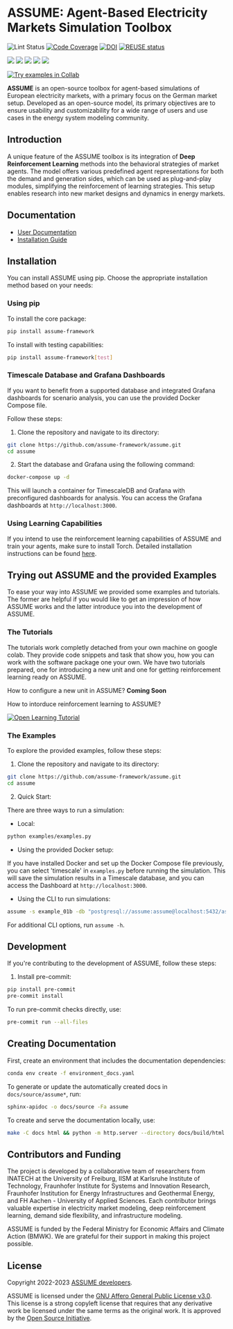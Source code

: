 <!--
SPDX-FileCopyrightText: ASSUME Developers

SPDX-License-Identifier: AGPL-3.0-or-later
-->

# ASSUME: Agent-Based Electricity Markets Simulation Toolbox

![Lint Status](https://github.com/assume-framework/assume/actions/workflows/lint-pytest.yaml/badge.svg)
[![Code Coverage](https://codecov.io/gh/assume-framework/assume/branch/main/graph/badge.svg?token=CZ4FO7P57H)](https://codecov.io/gh/assume-framework/assume)
[![DOI](https://zenodo.org/badge/DOI/10.5281/zenodo.8088760.svg)](https://doi.org/10.5281/zenodo.8088760)
[![REUSE status](https://api.reuse.software/badge/github.com/assume-framework/assume)](https://api.reuse.software/info/github.com/assume-framework/assume)

[![](https://img.shields.io/pypi/v/assume-framework.svg)](https://pypi.org/pypi/assume-framework/)
[![](https://img.shields.io/pypi/pyversions/assume-framework.svg)](https://pypi.org/pypi/assume-framework/)
[![](https://img.shields.io/pypi/l/assume-framework.svg)](https://pypi.org/pypi/assume-framework/)
[![](https://img.shields.io/pypi/status/assume-framework.svg)](https://pypi.org/pypi/assume-framework/)
[![](https://img.shields.io/readthedocs/assume)](https://assume.readthedocs.io/)

[![Try examples in Collab](https://colab.research.google.com/assets/colab-badge.svg)](https://github.com/assume-framework/assume/tree/main/examples/notebooks)

**ASSUME** is an open-source toolbox for agent-based simulations of European electricity markets, with a primary focus on the German market setup. Developed as an open-source model, its primary objectives are to ensure usability and customizability for a wide range of users and use cases in the energy system modeling community.

## Introduction

A unique feature of the ASSUME toolbox is its integration of **Deep Reinforcement Learning** methods into the behavioral strategies of market agents. The model offers various predefined agent representations for both the demand and generation sides, which can be used as plug-and-play modules, simplifying the reinforcement of learning strategies. This setup enables research into new market designs and dynamics in energy markets.


## Documentation

- [User Documentation](https://assume.readthedocs.io/en/latest/)
- [Installation Guide](https://assume.readthedocs.io/en/latest/installation.html)

## Installation

You can install ASSUME using pip. Choose the appropriate installation method based on your needs:

### Using pip

To install the core package:

```bash
pip install assume-framework
```

To install with testing capabilities:

```bash
pip install assume-framework[test]
```

### Timescale Database and Grafana Dashboards

If you want to benefit from a supported database and integrated Grafana dashboards for scenario analysis, you can use the provided Docker Compose file.

Follow these steps:

1. Clone the repository and navigate to its directory:

```bash
git clone https://github.com/assume-framework/assume.git
cd assume
```

2. Start the database and Grafana using the following command:

```bash
docker-compose up -d
```

This will launch a container for TimescaleDB and Grafana with preconfigured dashboards for analysis. You can access the Grafana dashboards at `http://localhost:3000`.

### Using Learning Capabilities

If you intend to use the reinforcement learning capabilities of ASSUME and train your agents, make sure to install Torch. Detailed installation instructions can be found [here](https://pytorch.org/get-started/locally/).



## Trying out ASSUME and the provided Examples

To ease your way into ASSUME we provided some examples and tutorials. The former are helpful if you would like to get an impression of how ASSUME works and the latter introduce you into the development of ASSUME.

### The Tutorials

The tutorials work completly detached from your own machine on google colab. They provide code snippets and task that show you, how you can work with the software package one your own. We have two tutorials prepared, one for introducing a new unit and one for getting reinforcement learning ready on ASSUME.

How to configure a new unit in ASSUME?
**Coming Soon**

How to intorduce reinforcement learning to ASSUME?

[![Open Learning Tutorial](https://colab.research.google.com/assets/colab-badge.svg)](https://colab.research.google.com/drive/1LISiM1QvDIMXU68pJH-NqrMw5w7Awb24?usp=sharing)



### The Examples

To explore the provided examples, follow these steps:

1. Clone the repository and navigate to its directory:

```bash
git clone https://github.com/assume-framework/assume.git
cd assume
```

2. Quick Start:

There are three ways to run a simulation:

- Local:

```bash
python examples/examples.py
```

- Using the provided Docker setup:

If you have installed Docker and set up the Docker Compose file previously, you can select 'timescale' in `examples.py` before running the simulation. This will save the simulation results in a Timescale database, and you can access the Dashboard at `http://localhost:3000`.

- Using the CLI to run simulations:

```bash
assume -s example_01b -db "postgresql://assume:assume@localhost:5432/assume"
```

For additional CLI options, run `assume -h`.

## Development

If you're contributing to the development of ASSUME, follow these steps:

1. Install pre-commit:

```bash
pip install pre-commit
pre-commit install
```

To run pre-commit checks directly, use:

```bash
pre-commit run --all-files
```

## Creating Documentation

First, create an environment that includes the documentation dependencies:

```bash
conda env create -f environment_docs.yaml
```

To generate or update the automatically created docs in `docs/source/assume*`, run:

```bash
sphinx-apidoc -o docs/source -Fa assume
```

To create and serve the documentation locally, use:

```bash
make -C docs html && python -m http.server --directory docs/build/html
```

## Contributors and Funding

The project is developed by a collaborative team of researchers from INATECH at the University of Freiburg, IISM at Karlsruhe Institute of Technology, Fraunhofer Institute for Systems and Innovation Research, Fraunhofer Institution for Energy Infrastructures and Geothermal Energy, and FH Aachen - University of Applied Sciences. Each contributor brings valuable expertise in electricity market modeling, deep reinforcement learning, demand side flexibility, and infrastructure modeling.

ASSUME is funded by the Federal Ministry for Economic Affairs and Climate Action (BMWK). We are grateful for their support in making this project possible.

## License

Copyright 2022-2023 [ASSUME developers](https://assume.readthedocs.io/en/latest/developers.html).

ASSUME is licensed under the [GNU Affero General Public License v3.0](./LICENSES/AGPL-3.0-or-later.txt). This license is a strong copyleft license that requires that any derivative work be licensed under the same terms as the original work. It is approved by the [Open Source Initiative](https://opensource.org/licenses/AGPL-3.0).
